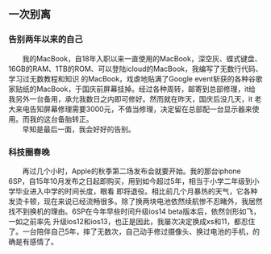 ## 一次别离

### 告别两年以来的自己
&#160; &#160; &#160; &#160;我的MacBook，自18年入职以来一直使用的MacBook，深空灰、蝶式键盘、16GB的RAM、1TB的ROM、可以登陆icloud的MacBook，我编写了无数行代码、学习过无数教程和知识
的MacBook，戏虐地贴满了Google event斩获的各种谷歌家贴纸的MacBook，于国庆前屏幕挂掉。经过各种周转，邮寄到总部修理，it给我另外一台备用，承允我数日之内即可修好。然而就在昨天，国庆后没几天，it
老大来电告知屏幕修理需要3000元，不值当修理，决定留在总部配一台显示器来使用。而我的这台备胎转正。
<br/>
&#160; &#160; &#160; &#160;早知是最后一面，我会好好的告别。
<br/>
### 科技圈春晚
&#160; &#160; &#160; &#160;再过几个小时，Apple的秋季第二场发布会就要开始。我的那台iphone 6SP，自15年10月发布之日起即购买，用到如今超过5年，相当于小学二年级到小学毕业进入中学的时间长度，眼看
即将退役。相比前几个月暴热的天气，它各种发烫卡顿，现在来说已经流畅很多。除了换两块电池依然续航惨不忍睹外，我居然找不到换机的理由。6SP在今年早些时间升级ios14 beta版本后，依然剑形如飞，一如之前率先
升级ios12和ios13，也正是因此，我屡次决定换成xs和11，都忍住了。一台陪伴自己5年，摔了无数次，自己动手修过摄像头、换过电池的手机，的确是有感情了。